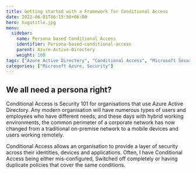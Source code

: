 ```yaml
---
title: Getting started with a Framework for Conditional Access
date: 2022-06-01T06:15:50+06:00
hero: hugotitle.jpg
menu:
  sidebar:
    name: Persona based Conditional Access
    identifier: Persona-based-conditional-access
    parent: Azure-Active-Directory
    weight: 100
tags: ["Azure Active Directory", "Conditional Access", "Microsoft Security"]
categories: ["Microsoft Azure, Security"]
---
```


## We all need a persona right?

Conditional Access is Security 101 for organisations that use Azure Active Directory. Any modern organisation will have numerous types of users and employees who have different needs, and these days with hybrid working environments, the common perimeter of a corporate network has now changed from a traditional on-premise network to a mobile devices and users working remotely.

Conditional Access allows an organisation to provide a layer of security across their identities, devices and applications. Often, I have Conditional Access being either mis-configured, Switched off completely or having duplicate policies that cover the same conditions. 


# 